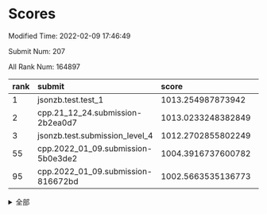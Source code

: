 # Scores

Modified Time: 2022-02-09 17:46:49

Submit Num: 207

All Rank Num: 164897

| rank |               submit               |       score        |       sigma        | pk_num |
| :--- | :--------------------------------- | :----------------- | :----------------- | :----- |
| 1    | jsonzb.test.test_1                 | 1013.254987873942  | 0.8192149174552376 | 3184   |
| 2    | cpp.21_12_24.submission-2b2ea0d7   | 1013.0233248382849 | 0.790710227863425  | 3185   |
| 3    | jsonzb.test.submission_level_4     | 1012.2702855802249 | 0.7682398649468625 | 3183   |
| 55   | cpp.2022_01_09.submission-5b0e3de2 | 1004.3916737600782 | 0.7229268661762855 | 3185   |
| 95   | cpp.2022_01_09.submission-816672bd | 1002.5663535136773 | 0.7191009046773433 | 3189   |


<details>
<summary>全部</summary>

| rank |                 submit                 |       score        |       sigma        | pk_num |
| :--- | :------------------------------------- | :----------------- | :----------------- | :----- |
| 1    | jsonzb.test.test_1                     | 1013.254987873942  | 0.8192149174552376 | 3184   |
| 2    | cpp.21_12_24.submission-2b2ea0d7       | 1013.0233248382849 | 0.790710227863425  | 3185   |
| 3    | jsonzb.test.submission_level_4         | 1012.2702855802249 | 0.7682398649468625 | 3183   |
| 4    | gobigger.level_3.submission_level_3_48 | 1011.7662557151007 | 0.8038278640728462 | 3187   |
| 5    | gobigger.level_3.submission_level_3_22 | 1011.5645028962971 | 0.7963497891606236 | 3191   |
| 6    | gobigger.level_3.submission_level_3_28 | 1011.4070633917365 | 0.7727235548753517 | 3183   |
| 7    | gobigger.level_3.submission_level_3_46 | 1011.406253464997  | 0.7449712737868842 | 3190   |
| 8    | gobigger.level_3.submission_level_3_24 | 1011.3157233239971 | 0.7824338512290648 | 3190   |
| 9    | gobigger.level_3.submission_level_3_19 | 1011.262894320425  | 0.7688596216349346 | 3182   |
| 10   | gobigger.level_3.submission_level_3_34 | 1011.2267185021537 | 0.7628786911436081 | 3184   |
| 11   | gobigger.level_3.submission_level_3_18 | 1011.1571695698846 | 0.8104965809862147 | 3185   |
| 12   | gobigger.level_3.submission_level_3_30 | 1010.9929844473089 | 0.7535911592159559 | 3189   |
| 13   | gobigger.level_3.submission_level_3_47 | 1010.8108394603213 | 0.7575434779453204 | 3182   |
| 14   | gobigger.level_3.submission_level_3_39 | 1010.7671122662096 | 0.7632322145392386 | 3185   |
| 15   | gobigger.level_3.submission_level_3_29 | 1010.6698816007282 | 0.7890848938934366 | 3184   |
| 16   | gobigger.level_3.submission_level_3_1  | 1010.637114897578  | 0.7685834425892077 | 3194   |
| 17   | gobigger.level_3.submission_level_3_27 | 1010.5453528398886 | 0.7580984987713364 | 3185   |
| 18   | gobigger.level_3.submission_level_3_43 | 1010.5354326429333 | 0.7637178575132845 | 3186   |
| 19   | gobigger.level_3.submission_level_3_15 | 1010.4651688725775 | 0.7575996825184758 | 3189   |
| 20   | gobigger.level_3.submission_level_3_41 | 1010.4085815043754 | 0.7582881083703444 | 3184   |
| 21   | gobigger.level_3.submission_level_3_7  | 1010.3993293434261 | 0.7504865746399849 | 3184   |
| 22   | gobigger.level_3.submission_level_3_21 | 1010.3814355132774 | 0.7659280773164906 | 3184   |
| 23   | gobigger.level_3.submission_level_3_25 | 1010.363662679576  | 0.784453144520728  | 3187   |
| 24   | gobigger.level_3.submission_level_3_4  | 1010.35351382974   | 0.7613744739459254 | 3186   |
| 25   | gobigger.level_3.submission_level_3_10 | 1010.3289866098634 | 0.7822273058758135 | 3191   |
| 26   | gobigger.level_3.submission_level_3_8  | 1010.2766871263943 | 0.7633755645840384 | 3185   |
| 27   | gobigger.level_3.submission_level_3_32 | 1010.2501214706043 | 0.7590397730886932 | 3188   |
| 28   | gobigger.level_3.submission_level_3_40 | 1010.2250540529373 | 0.7778102482721928 | 3184   |
| 29   | gobigger.level_3.submission_level_3_14 | 1010.1794415811892 | 0.7607555175104233 | 3187   |
| 30   | gobigger.level_3.submission_level_3_36 | 1010.1289286921045 | 0.7726281051854206 | 3184   |
| 31   | gobigger.level_3.submission_level_3_16 | 1010.1226997732628 | 0.78708601711159   | 3188   |
| 32   | gobigger.level_3.submission_level_3_20 | 1010.0779905557805 | 0.767202150260557  | 3189   |
| 33   | gobigger.level_3.submission_level_3_2  | 1010.0534647026842 | 0.7479990177931225 | 3182   |
| 34   | gobigger.level_3.submission_level_3_44 | 1010.0454792863551 | 0.7741572763471531 | 3189   |
| 35   | gobigger.level_3.submission_level_3_42 | 1010.008867611668  | 0.7661548303867558 | 3189   |
| 36   | gobigger.level_3.submission_level_3_31 | 1009.9635736488793 | 0.7531873512369082 | 3187   |
| 37   | gobigger.level_3.submission_level_3_26 | 1009.9450843729387 | 0.7512410062348828 | 3188   |
| 38   | gobigger.level_3.submission_level_3_9  | 1009.899786947342  | 0.7713682469727684 | 3184   |
| 39   | gobigger.level_3.submission_level_3_6  | 1009.7981480034109 | 0.752281653555514  | 3187   |
| 40   | gobigger.level_3.submission_level_3_23 | 1009.7925475590437 | 0.7564781101409371 | 3184   |
| 41   | gobigger.level_3.submission_level_3_37 | 1009.7665089035925 | 0.7527939512445347 | 3181   |
| 42   | gobigger.level_3.submission_level_3_12 | 1009.6990147797276 | 0.7579372061330883 | 3189   |
| 43   | gobigger.level_3.submission_level_3_0  | 1009.6794646085164 | 0.744197151475334  | 3189   |
| 44   | gobigger.level_3.submission_level_3_5  | 1009.6008486324401 | 0.757718995229172  | 3182   |
| 45   | gobigger.level_3.submission_level_3_38 | 1009.5675180572894 | 0.7361246295711368 | 3180   |
| 46   | gobigger.level_3.submission_level_3_13 | 1009.5454669492927 | 0.7717000624621975 | 3184   |
| 47   | gobigger.level_3.submission_level_3_11 | 1009.3413412486352 | 0.7462043533619643 | 3184   |
| 48   | gobigger.level_3.submission_level_3_17 | 1009.3367250187207 | 0.7536168975113854 | 3191   |
| 49   | gobigger.level_3.submission_level_3_35 | 1009.2567280998451 | 0.7583304310858842 | 3183   |
| 50   | gobigger.level_3.submission_level_3_3  | 1008.989439554707  | 0.7424421100244742 | 3185   |
| 51   | gobigger.level_3.submission_level_3_33 | 1008.694602695841  | 0.7529699998544779 | 3188   |
| 52   | gobigger.level_3.submission_level_3_45 | 1008.646245174431  | 0.7438041806471711 | 3191   |
| 53   | gobigger.level_3.submission_level_3_49 | 1008.4804342190339 | 0.7410927699253584 | 3189   |
| 54   | gobigger.level_1.submission_level_1_26 | 1005.6408897125589 | 0.7192467259713022 | 3187   |
| 55   | cpp.2022_01_09.submission-5b0e3de2     | 1004.3916737600782 | 0.7229268661762855 | 3185   |
| 56   | gobigger.level_1.submission_level_1_49 | 1004.3402041466235 | 0.7254593372340952 | 3191   |
| 57   | gobigger.level_1.submission_level_1_36 | 1004.3223230039231 | 0.725586152688566  | 3190   |
| 58   | gobigger.level_1.submission_level_1_31 | 1004.3030934964956 | 0.7186355518122838 | 3184   |
| 59   | gobigger.level_1.submission_level_1_38 | 1004.2569582814546 | 0.7172406611377574 | 3185   |
| 60   | gobigger.level_1.submission_level_1_17 | 1004.2334477713205 | 0.7263645704267297 | 3189   |
| 61   | gobigger.level_1.submission_level_1_16 | 1004.2260715189717 | 0.7246518432910833 | 3181   |
| 62   | gobigger.level_1.submission_level_1_48 | 1004.2241735857932 | 0.7158053113576516 | 3188   |
| 63   | gobigger.level_1.submission_level_1_18 | 1004.1140584238228 | 0.7169274546659533 | 3188   |
| 64   | gobigger.level_1.submission_level_1_1  | 1004.1078199605892 | 0.717218890789766  | 3190   |
| 65   | gobigger.level_1.submission_level_1_13 | 1004.0341760399359 | 0.7111701990100885 | 3188   |
| 66   | gobigger.level_1.submission_level_1_10 | 1004.0317660928632 | 0.7271599387133051 | 3188   |
| 67   | gobigger.level_1.submission_level_1_21 | 1003.9790259660704 | 0.714934829850582  | 3188   |
| 68   | gobigger.level_1.submission_level_1_46 | 1003.9720142545563 | 0.7290241064188647 | 3185   |
| 69   | gobigger.level_1.submission_level_1_2  | 1003.8091194911198 | 0.7061029925878116 | 3188   |
| 70   | gobigger.level_1.submission_level_1_23 | 1003.7739128069641 | 0.7314818147173258 | 3188   |
| 71   | gobigger.level_1.submission_level_1_33 | 1003.7478015131659 | 0.7239777651134588 | 3186   |
| 72   | gobigger.level_1.submission_level_1_41 | 1003.7021164806397 | 0.7128172236298624 | 3187   |
| 73   | gobigger.level_1.submission_level_1_27 | 1003.6902413984162 | 0.7281856597039678 | 3186   |
| 74   | gobigger.level_1.submission_level_1_40 | 1003.6775591034389 | 0.7170888855613767 | 3184   |
| 75   | gobigger.level_1.submission_level_1_7  | 1003.6763645292734 | 0.7123841662069439 | 3185   |
| 76   | gobigger.level_1.submission_level_1_19 | 1003.5952255387139 | 0.709072588184921  | 3186   |
| 77   | gobigger.level_1.submission_level_1_12 | 1003.5551595795604 | 0.7245943792215928 | 3187   |
| 78   | gobigger.level_1.submission_level_1_14 | 1003.5136036647912 | 0.7307691349355893 | 3186   |
| 79   | gobigger.level_1.submission_level_1_45 | 1003.4513759640489 | 0.7223904949154831 | 3187   |
| 80   | gobigger.level_1.submission_level_1_32 | 1003.4466240227091 | 0.7097668442522862 | 3188   |
| 81   | gobigger.level_1.submission_level_1_34 | 1003.4411078793364 | 0.7248354553565356 | 3190   |
| 82   | gobigger.level_1.submission_level_1_4  | 1003.3884937639701 | 0.7180175317874987 | 3190   |
| 83   | gobigger.level_1.submission_level_1_3  | 1003.3866772183118 | 0.7137829608489675 | 3187   |
| 84   | gobigger.level_1.submission_level_1_35 | 1003.3738293315424 | 0.7200641139348322 | 3185   |
| 85   | gobigger.level_1.submission_level_1_43 | 1003.319042631227  | 0.7097062508587729 | 3186   |
| 86   | gobigger.level_1.submission_level_1_30 | 1003.267422752918  | 0.7102233038611965 | 3185   |
| 87   | gobigger.level_1.submission_level_1_8  | 1003.2610920443702 | 0.71711690388409   | 3187   |
| 88   | gobigger.level_1.submission_level_1_29 | 1003.0958745787451 | 0.7139979245307384 | 3182   |
| 89   | gobigger.level_1.submission_level_1_39 | 1003.0634295363681 | 0.7191914269008393 | 3190   |
| 90   | gobigger.level_1.submission_level_1_28 | 1002.970289724266  | 0.7197604188013956 | 3188   |
| 91   | gobigger.level_1.submission_level_1_6  | 1002.8718135457416 | 0.70549255441459   | 3185   |
| 92   | gobigger.level_1.submission_level_1_11 | 1002.8567812521405 | 0.7212086299466312 | 3188   |
| 93   | gobigger.level_1.submission_level_1_0  | 1002.6606738011832 | 0.7181609714857768 | 3189   |
| 94   | gobigger.level_1.submission_level_1_9  | 1002.5687165749873 | 0.7151782830189652 | 3184   |
| 95   | cpp.2022_01_09.submission-816672bd     | 1002.5663535136773 | 0.7191009046773433 | 3189   |
| 96   | gobigger.level_1.submission_level_1_47 | 1002.5450837243365 | 0.7089472743531304 | 3187   |
| 97   | gobigger.level_1.submission_level_1_20 | 1002.521636215069  | 0.7079870710675844 | 3182   |
| 98   | gobigger.level_1.submission_level_1_37 | 1002.3911046554695 | 0.7043355848452466 | 3189   |
| 99   | gobigger.level_1.submission_level_1_42 | 1002.3816922487256 | 0.7129784571363588 | 3189   |
| 100  | gobigger.level_1.submission_level_1_44 | 1002.3536767057532 | 0.7045027207335914 | 3188   |
| 101  | gobigger.level_1.submission_level_1_15 | 1002.295676758314  | 0.7194019835925959 | 3189   |
| 102  | gobigger.level_1.submission_level_1_25 | 1002.0398758409976 | 0.7154975521454326 | 3184   |
| 103  | gobigger.level_1.submission_level_1_24 | 1001.9755523639448 | 0.7189101791463038 | 3185   |
| 104  | gobigger.level_1.submission_level_1_22 | 1001.9503657329901 | 0.7117326565142761 | 3189   |
| 105  | gobigger.level_1.submission_level_1_5  | 1001.897458295794  | 0.7108460424894258 | 3186   |
| 106  | gobigger.random.submission_random_8    | 997.6543402016965  | 0.7087498621710873 | 3185   |
| 107  | gobigger.random.submission_random_27   | 996.9857772074398  | 0.7087758644756852 | 3187   |
| 108  | gobigger.random.submission_random_34   | 996.945740513954   | 0.7162360701119999 | 3188   |
| 109  | gobigger.random.submission_random_31   | 996.8785438134412  | 0.7122084297141562 | 3183   |
| 110  | gobigger.random.submission_random_0    | 996.7181020275115  | 0.7136584774163933 | 3189   |
| 111  | gobigger.random.submission_random_24   | 996.629799474055   | 0.7119622195468729 | 3186   |
| 112  | gobigger.random.submission_random_16   | 996.5195504640716  | 0.7104932171977795 | 3182   |
| 113  | gobigger.random.submission_random_41   | 996.4993687995184  | 0.7197186708813963 | 3187   |
| 114  | gobigger.random.submission_random_12   | 996.3562067795139  | 0.7035073565492935 | 3186   |
| 115  | gobigger.random.submission_random_42   | 996.3441194802438  | 0.7014692003577558 | 3182   |
| 116  | gobigger.random.submission_random_37   | 996.2316705799967  | 0.7105074332358418 | 3192   |
| 117  | gobigger.random.submission_random_11   | 996.1903728325257  | 0.7224223160213544 | 3181   |
| 118  | gobigger.random.submission_random_30   | 996.18513699294    | 0.7102996366635762 | 3189   |
| 119  | gobigger.random.submission_random_35   | 996.1204532888157  | 0.7199677941237643 | 3187   |
| 120  | gobigger.random.submission_random_19   | 996.1126968097052  | 0.7205286517547106 | 3187   |
| 121  | gobigger.random.submission_random_36   | 996.0714039571232  | 0.7089163114978749 | 3189   |
| 122  | gobigger.random.submission_random_2    | 996.0256299519046  | 0.7115221000107228 | 3185   |
| 123  | gobigger.random.submission_random_48   | 996.0226282154073  | 0.704927292698436  | 3184   |
| 124  | gobigger.random.submission_random_14   | 995.9586714899003  | 0.7214241425055525 | 3182   |
| 125  | gobigger.random.submission_random_13   | 995.9292290406573  | 0.7188837967843149 | 3187   |
| 126  | gobigger.random.submission_random_44   | 995.9277859448381  | 0.7174056392388085 | 3186   |
| 127  | gobigger.random.submission_random_15   | 995.841348880942   | 0.7100628644705496 | 3190   |
| 128  | gobigger.random.submission_random_29   | 995.8195970587685  | 0.7206878497937952 | 3189   |
| 129  | gobigger.random.submission_random_5    | 995.7941138586035  | 0.718210689790329  | 3187   |
| 130  | gobigger.random.submission_random_10   | 995.744647341628   | 0.7191914507527972 | 3184   |
| 131  | gobigger.random.submission_random_26   | 995.7317732555576  | 0.7002599195170089 | 3192   |
| 132  | gobigger.random.submission_random_47   | 995.6973728468636  | 0.724376479322722  | 3186   |
| 133  | gobigger.random.submission_random_32   | 995.6293903913642  | 0.7204107911535548 | 3183   |
| 134  | gobigger.random.submission_random_33   | 995.6051270077494  | 0.7121307149942531 | 3185   |
| 135  | gobigger.random.submission_random_39   | 995.6029489102299  | 0.7081984355771935 | 3185   |
| 136  | gobigger.random.submission_random_7    | 995.5903995603751  | 0.7222760979963407 | 3180   |
| 137  | gobigger.random.submission_random_40   | 995.4725560614373  | 0.7328190668218929 | 3189   |
| 138  | gobigger.random.submission_random_46   | 995.4277369369967  | 0.7164293609888317 | 3185   |
| 139  | gobigger.random.submission_random_3    | 995.3964100083227  | 0.7096139919603925 | 3181   |
| 140  | gobigger.random.submission_random_18   | 995.3942632136342  | 0.7229751835137855 | 3187   |
| 141  | gobigger.random.submission_random_21   | 995.3588200360582  | 0.7088064616735285 | 3183   |
| 142  | gobigger.random.submission_random_25   | 995.313027975251   | 0.7110097410083931 | 3190   |
| 143  | gobigger.random.submission_random_1    | 995.2759619732091  | 0.7054858725642803 | 3186   |
| 144  | gobigger.random.submission_random_6    | 995.2653919422373  | 0.7366912099193521 | 3188   |
| 145  | gobigger.random.submission_random_49   | 995.1224956716211  | 0.7138513390729663 | 3181   |
| 146  | gobigger.random.submission_random_17   | 995.1160213479345  | 0.7127148605440444 | 3186   |
| 147  | gobigger.random.submission_random_9    | 995.073880728914   | 0.7178101385087878 | 3188   |
| 148  | gobigger.random.submission_random_23   | 995.072686230113   | 0.7236472339771834 | 3185   |
| 149  | gobigger.random.submission_random_22   | 995.0537428339578  | 0.705040682295628  | 3191   |
| 150  | gobigger.random.submission_random_38   | 995.0488406445202  | 0.7107608843730311 | 3188   |
| 151  | gobigger.random.submission_random_4    | 994.9960270899765  | 0.7289071691347837 | 3187   |
| 152  | gobigger.random.submission_random_28   | 994.9256233157672  | 0.7098027535029106 | 3179   |
| 153  | gobigger.random.submission_random_45   | 994.8888871446364  | 0.7231733511063176 | 3185   |
| 154  | gobigger.random.submission_random_20   | 994.8694244985152  | 0.7070763663510223 | 3186   |
| 155  | gobigger.level_2.submission_level_2_36 | 994.5324921807876  | 0.7312160630065042 | 3184   |
| 156  | gobigger.random.submission_random_43   | 994.4075856286926  | 0.7039553654268019 | 3188   |
| 157  | gobigger.level_2.submission_level_2_15 | 993.4878463169014  | 0.7517015158941781 | 3189   |
| 158  | gobigger.level_2.submission_level_2_40 | 993.4834963755148  | 0.727885960106739  | 3188   |
| 159  | gobigger.level_2.submission_level_2_7  | 993.4613315692495  | 0.7300065753937369 | 3189   |
| 160  | gobigger.level_2.submission_level_2_46 | 993.2357500770731  | 0.7476328157344052 | 3189   |
| 161  | gobigger.level_2.submission_level_2_25 | 993.0762946741955  | 0.7439994537079719 | 3188   |
| 162  | gobigger.level_2.submission_level_2_37 | 992.9214152486743  | 0.7451849904333456 | 3183   |
| 163  | gobigger.level_2.submission_level_2_12 | 992.8876273957092  | 0.732742815136046  | 3190   |
| 164  | gobigger.level_2.submission_level_2_4  | 992.8816089041208  | 0.7457233872448619 | 3189   |
| 165  | gobigger.level_2.submission_level_2_2  | 992.8341200539923  | 0.7449997075518586 | 3186   |
| 166  | gobigger.level_2.submission_level_2_24 | 992.7540202911041  | 0.7355304004705463 | 3179   |
| 167  | gobigger.level_2.submission_level_2_17 | 992.6836271037174  | 0.7377772184113366 | 3184   |
| 168  | gobigger.level_2.submission_level_2_0  | 992.5079685287005  | 0.7399525282967463 | 3189   |
| 169  | gobigger.level_2.submission_level_2_23 | 992.4894574378777  | 0.7243888982307286 | 3190   |
| 170  | gobigger.level_2.submission_level_2_6  | 992.3805229713457  | 0.7648793142215145 | 3185   |
| 171  | gobigger.level_2.submission_level_2_1  | 992.3414514340612  | 0.7462074742299566 | 3189   |
| 172  | gobigger.level_2.submission_level_2_3  | 992.3357307508884  | 0.7471283852180479 | 3185   |
| 173  | gobigger.level_2.submission_level_2_9  | 992.1784656091646  | 0.7517430326188518 | 3185   |
| 174  | gobigger.level_2.submission_level_2_33 | 992.1244203668618  | 0.7468790174896865 | 3189   |
| 175  | gobigger.level_2.submission_level_2_20 | 992.1236185341176  | 0.7434210817816242 | 3183   |
| 176  | gobigger.level_2.submission_level_2_13 | 992.0514966030655  | 0.7509478199252402 | 3188   |
| 177  | gobigger.level_2.submission_level_2_47 | 992.0282870927257  | 0.7424509931067931 | 3186   |
| 178  | gobigger.level_2.submission_level_2_27 | 991.767762007477   | 0.7710719957887753 | 3187   |
| 179  | gobigger.level_2.submission_level_2_14 | 991.6615471584682  | 0.7390448218268919 | 3190   |
| 180  | gobigger.level_2.submission_level_2_30 | 991.6344741141457  | 0.7438761892354989 | 3190   |
| 181  | gobigger.level_2.submission_level_2_22 | 991.5753893805703  | 0.7278720937464118 | 3186   |
| 182  | gobigger.level_2.submission_level_2_10 | 991.5345003113822  | 0.7447136443745473 | 3187   |
| 183  | gobigger.level_2.submission_level_2_48 | 991.502426178553   | 0.7629296288951184 | 3184   |
| 184  | gobigger.level_2.submission_level_2_32 | 991.4604395376277  | 0.757976426836631  | 3185   |
| 185  | gobigger.level_2.submission_level_2_5  | 991.4407466593542  | 0.7485097818558055 | 3187   |
| 186  | gobigger.level_2.submission_level_2_42 | 991.4254412444008  | 0.7374936883843798 | 3186   |
| 187  | gobigger.level_2.submission_level_2_19 | 991.3537866695294  | 0.7447613017684802 | 3186   |
| 188  | gobigger.level_2.submission_level_2_31 | 991.2594593189457  | 0.7521815534985095 | 3186   |
| 189  | gobigger.level_2.submission_level_2_11 | 991.2401792762062  | 0.7709644799667386 | 3186   |
| 190  | gobigger.level_2.submission_level_2_34 | 991.2270707700386  | 0.7616623069075154 | 3187   |
| 191  | gobigger.level_2.submission_level_2_26 | 991.222888353857   | 0.7408397463517397 | 3185   |
| 192  | gobigger.level_2.submission_level_2_16 | 991.1639532898289  | 0.7907543519341009 | 3187   |
| 193  | gobigger.level_2.submission_level_2_39 | 991.1548986858984  | 0.7469914437563434 | 3189   |
| 194  | gobigger.level_2.submission_level_2_45 | 991.1538079743309  | 0.7637341343689428 | 3184   |
| 195  | gobigger.level_2.submission_level_2_8  | 991.1454183515557  | 0.7684937558517122 | 3186   |
| 196  | gobigger.level_2.submission_level_2_29 | 991.0770881236969  | 0.7603245926534083 | 3191   |
| 197  | gobigger.level_2.submission_level_2_18 | 991.074824784509   | 0.7393087787483622 | 3184   |
| 198  | gobigger.level_2.submission_level_2_41 | 991.0629578085397  | 0.7528624511549206 | 3188   |
| 199  | gobigger.level_2.submission_level_2_43 | 990.9893546420537  | 0.7627294353552702 | 3188   |
| 200  | gobigger.level_2.submission_level_2_28 | 990.9804681099804  | 0.7422525460419692 | 3190   |
| 201  | gobigger.level_2.submission_level_2_38 | 990.9692266578903  | 0.7522617205484841 | 3181   |
| 202  | gobigger.level_2.submission_level_2_44 | 990.3927175200355  | 0.7696779976482152 | 3183   |
| 203  | gobigger.level_2.submission_level_2_35 | 990.248049258914   | 0.7767563755777324 | 3188   |
| 204  | gobigger.level_2.submission_level_2_49 | 990.2363439705287  | 0.7637879384360865 | 3190   |
| 205  | gobigger.level_2.submission_level_2_21 | 989.8991024605131  | 0.7628057973079652 | 3186   |
| 206  | gobigger.none.submission_none_1        | 979.0866820729644  | 1.2704961135420412 | 3190   |
| 207  | gobigger.none.submission_none_0        | 978.9259923725688  | 1.223105056844232  | 3186   |

</details>